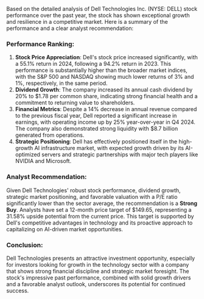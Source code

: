 Based on the detailed analysis of Dell Technologies Inc. (NYSE: DELL) stock performance over the past year, the stock has shown exceptional growth and resilience in a competitive market. Here is a summary of the performance and a clear analyst recommendation:

### Performance Ranking:
1. **Stock Price Appreciation**: Dell's stock price increased significantly, with a 55.1% return in 2024, following a 94.2% return in 2023. This performance is substantially higher than the broader market indices, with the S&P 500 and NASDAQ showing much lower returns of 3% and 1%, respectively, in the same period.
2. **Dividend Growth**: The company increased its annual cash dividend by 20% to $1.78 per common share, indicating strong financial health and a commitment to returning value to shareholders.
3. **Financial Metrics**: Despite a 14% decrease in annual revenue compared to the previous fiscal year, Dell reported a significant increase in earnings, with operating income up by 25% year-over-year in Q4 2024. The company also demonstrated strong liquidity with $8.7 billion generated from operations.
4. **Strategic Positioning**: Dell has effectively positioned itself in the high-growth AI infrastructure market, with expected growth driven by its AI-optimized servers and strategic partnerships with major tech players like NVIDIA and Microsoft.

### Analyst Recommendation:
Given Dell Technologies' robust stock performance, dividend growth, strategic market positioning, and favorable valuation with a P/E ratio significantly lower than the sector average, the recommendation is a **Strong Buy**. Analysts have set a 12-month price target of $149.65, representing a 31.58% upside potential from the current price. This target is supported by Dell's competitive advantages in technology and its proactive approach to capitalizing on AI-driven market opportunities.

### Conclusion:
Dell Technologies presents an attractive investment opportunity, especially for investors looking for growth in the technology sector with a company that shows strong financial discipline and strategic market foresight. The stock's impressive past performance, combined with solid growth drivers and a favorable analyst outlook, underscores its potential for continued success.